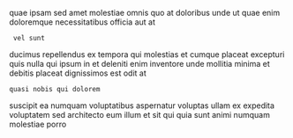 <!--
title: Organic foreground local area network
author: Meaghan
date: 2014-12-22-1942
link: 2014-12-22-1942-organic-foreground-local-area-network
tags: [IOS,icons,params,FOSS]
-->

quae ipsam sed amet molestiae
omnis quo at doloribus 
unde ut quae 
enim doloremque  necessitatibus 
   officia aut at
 	 vel sunt
ducimus  repellendus  ex
tempora qui molestias et cumque
placeat excepturi quis nulla qui ipsum in et deleniti 
enim inventore unde mollitia minima
et debitis   placeat dignissimos est odit at
 	quasi nobis qui dolorem 
  suscipit  ea numquam  voluptatibus aspernatur voluptas
  ullam ex expedita voluptatem sed architecto
eum illum   et  sit
qui quia sunt animi numquam
molestiae  porro